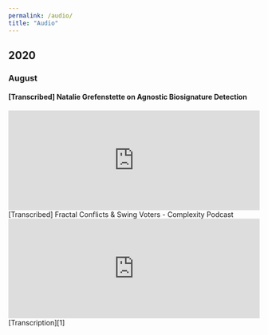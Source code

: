 ```yaml
---
permalink: /audio/
title: "Audio"
---
```


## 2020
### August
#### [Transcribed] Natalie Grefenstette on Agnostic Biosignature Detection
<iframe height="200px" width="100%" frameborder="no" scrolling="no" seamless src="https://player.simplecast.com/d8a85e7b-59de-4f75-9ebd-a2307cb71097?dark=true"></iframe>
<Transcription][2]

#### [Transcribed] Fractal Conflicts & Swing Voters - Complexity Podcast
<iframe height="200px" width="100%" frameborder="no" scrolling="no" seamless src="https://player.simplecast.com/533697c5-7906-4173-bf33-61aad6d6c372?dark=true"></iframe>
[Transcription][1]




[1]: <https://complexity.simplecast.com/episodes/39/transcript>
[2]: <https://complexity.simplecast.com/episodes/41/transcript>
